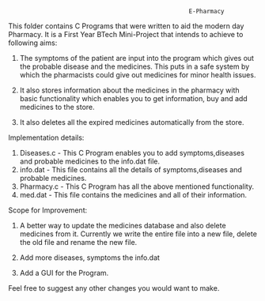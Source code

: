                                                        E-Pharmacy
                                                       
This folder contains C Programs that were written to aid the modern day Pharmacy. It is a First Year BTech Mini-Project that intends to achieve to following aims:

1) The symptoms of the patient are input into the program which gives out the probable disease and the medicines. This puts in a safe system by which the pharmacists could give out medicines for minor health issues.

2) It also stores information about the medicines in the pharmacy with basic functionality which enables you to get information, buy and add medicines to the store.

3) It also deletes all the expired medicines automatically from the store.

Implementation details:

1) Diseases.c - This C Program enables you to add symptoms,diseases and probable medicines to the info.dat file.
2) info.dat - This file contains all the details of symptoms,diseases and probable medicines.
3) Pharmacy.c - This C Program has all the above mentioned functionality.
4) med.dat - This file contains the medicines and all of their information.

Scope for Improvement:

1) A better way to update the medicines database and also delete medicines from it. Currently we write the entire file into a new file, delete the old file and rename the new file.  

2) Add more diseases, symptoms the info.dat

3) Add a GUI for the Program.

Feel free to suggest any other changes you would want to make.
